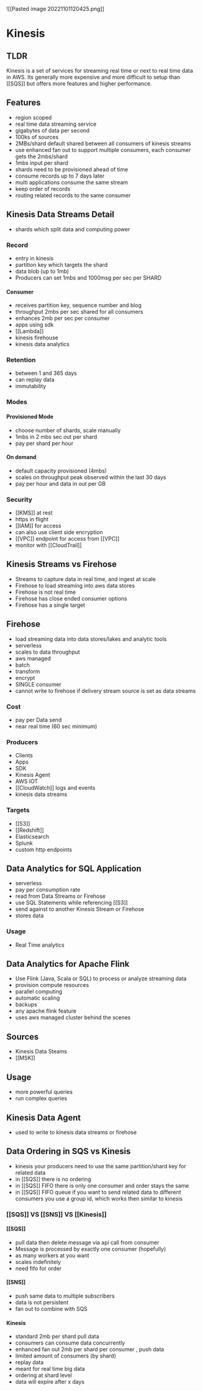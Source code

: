 ![[Pasted image 20221101120425.png]]
# Kinesis

## TLDR
Kinesis is a set of services for streaming real time or next to real time data in AWS. Its generally more expensive and more difficult to setup than [[SQS]] but offers more features and higher performance.


## Features
- region scoped
- real time data streaming service
- gigabytes of data per second
- 100ks of sources
- 2MBs/shard default shared between all consumers of kinesis streams
- use enhanced fan out to support multiple consumers, each consumer gets the 2mbs/shard
- 1mbs input per shard 
- shards need to be provisioned ahead of time
- consume records up to 7 days later
- multi applications consume the same stream
- keep order of records
- routing related records to the same consumer

## Kinesis Data Streams Detail
- shards which split data and computing power

### Record
- entry in kinesis
- partition key which targets the shard
- data blob (up to 1mb)
- Producers can set 1mbs and 1000msg per sec per SHARD

#### Consumer
- receives partition key, sequence number and blog
- throughput 2mbs per sec shared for all consumers
- enhances 2mb per sec per consumer
- apps using sdk
- [[Lambda]]
- kinesis firehouse
- kinesis data analytics

### Retention
- between 1 and 365 days
- can replay data
- immutability

### Modes

#### Provisioned Mode 
- choose number of shards, scale manually
- 1mbs in 2 mbs sec out per shard
- pay per shard per hour

#### On demand
- default capacity provisioned (4mbs)
- scales on throughput peak observed within the last 30 days
- pay per hour and data in out per GB

### Security
- [[KMS]] at rest
- https in flight
- [[IAM]] for access
- can also use client side encryption
- [[VPC]] endpoint for access from [[VPC]]
- monitor with [[CloudTrail]]

## Kinesis Streams vs Firehose
- Streams to capture data in real time, and ingest at scale
- Firehose to load streaming into aws data stores
- Firehose is not real time
- Firehose has close ended consumer options
- Firehose has a single target

## Firehose
- load streaming data into data stores/lakes and analytic tools
- serverless
- scales to data throughput
- aws managed
- batch
- transform
- encrypt
- SINGLE consumer
- cannot write to firehose if delivery stream source is set as data streams

### Cost
- pay per Data send
- near real time (60 sec minimum)

### Producers
- Clients
- Apps
- SDK
- Kinesis Agent
- AWS IOT
- [[CloudWatch]] logs and events
- kinesis data streams

### Targets
- [[S3]]
- [[Redshift]]
- Elasticsearch
- Splunk
- custom http endpoints

## Data Analytics for SQL Application
- serverless
- pay per consumption rate
- read from Data Streams or Firehose
- use SQL Statements while referencing [[S3]]
- send against to another Kinesis Stream or Firehose
- stores data

### Usage
- Real Time analytics

## Data Analytics for Apache Flink
- Use Flink (Java, Scala or SQL) to process or analyze streaming data
- provision compute resources
- parallel computing
- automatic scaling
- backups
- any apache flink feature
- uses aws managed cluster behind the scenes

## Sources
- Kinesis Data Steams
-  [[MSK]]

## Usage
- more powerful queries
- run complex queries
## Kinesis Data Agent 
- used to write to kinesis data streams or firehose
## Data Ordering in SQS vs Kinesis
- kinesis your producers need to use the same partition/shard key for related data
- in [[SQS]] there is no ordering
- in [[SQS]] FIFO there is only one consumer and order stays the same
- in [[SQS]] FIFO queue if you want to send related data to different consumers you use a group id, which works then similar to kinesis

### [[SQS]] VS [[SNS]] VS [[Kinesis]]

#### [[SQS]] 
- pull data then delete message via api call from consumer
- Message is processed by exactly one consumer (hopefully)
- as many workers at you want
- scales indefinitely
- need fifo for order

#### [[SNS]]
- push same data to multiple subscribers
- data is not persistent
- fan out to combine with SQS

#### Kinesis
- standard 2mb per shard pull data
- consumers can consume data concurrently
- enhanced fan out 2mb per shard per consumer , push data
- limited amount of consumers (by shard)
- replay data
- meant for real time big data
- ordering at shard level
- data will expire after x days